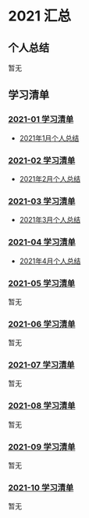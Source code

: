 # 2021 汇总

## 个人总结
暂无

## 学习清单
### [2021-01 学习清单](./2021-01/README.md)
* [2021年1月个人总结](./2021-01/2021年1月个人总结.md)

### [2021-02 学习清单](./2021-02/README.md)
* [2021年2月个人总结](./2021-02/2021年2月个人总结.md)

### [2021-03 学习清单](./2021-03/README.md)
* [2021年3月个人总结](./2021-03/2021年3月个人总结.md)

### [2021-04 学习清单](./2021-04/README.md)
* [2021年4月个人总结](./2021-04/2021年4月个人总结.md)

### [2021-05 学习清单](./2021-05/README.md)
暂无

### [2021-06 学习清单](./2021-06/README.md)
暂无

### [2021-07 学习清单](./2021-07/README.md)
暂无

### [2021-08 学习清单](./2021-08/README.md)
暂无

### [2021-09 学习清单](./2021-09/README.md)
暂无

### [2021-10 学习清单](./2021-10/README.md)
暂无
